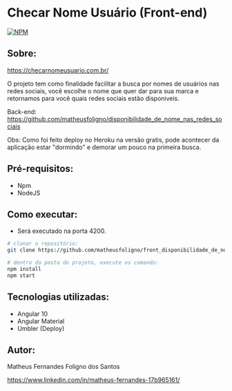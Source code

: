 # Checar Nome Usuário (Front-end)
[![NPM](https://img.shields.io/npm/l/react)](https://github.com/matheusfoligno/front_disponibilidade_de_nome_nas_redes_sociais/blob/master/LICENSE)

## Sobre:
https://checarnomeusuario.com.br/

O projeto tem como finalidade facilitar a busca por nomes de usuários nas redes sociais, você escolhe o nome que quer dar para sua marca e retornamos 
para você quais redes sociais estão disponiveis.

Back-end: https://github.com/matheusfoligno/disponibilidade_de_nome_nas_redes_sociais

Obs: Como foi feito deploy no Heroku na versão gratis, pode acontecer da aplicação estar "dormindo" e demorar um pouco na primeira busca.

## Pré-requisitos:
- Npm
- NodeJS

## Como executar:
 - Será executado na porta 4200.
```bash
# clonar o repositório:
git clone https://github.com/matheusfoligno/front_disponibilidade_de_nome_nas_redes_sociais.git

# dentro da pasta do projeto, execute os comando:
npm install
npm start
```
## Tecnologias utilizadas:
- Angular 10
- Angular Material
- Umbler (Deploy)

## Autor:
Matheus Fernandes Foligno dos Santos

https://www.linkedin.com/in/matheus-fernandes-17b965161/
